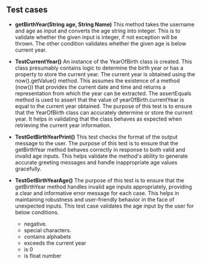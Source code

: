 ## Test cases 
- **getBirthYear(String age, String Name)** This method takes the username and age as input and converts the age string into integer. This is to
  validate whether the given input is integer, if not exception will be thrown. The other condition
  validates whether the given age is below current year. 

- **TestCurrentYear()** An instance of the YearOfBirth class is created. This class presumably contains logic to determine the birth year or has a property to store the current year. The current year is obtained using the now().getValue() method. This assumes the existence of a method (now()) that provides the current date and time and returns a representation from which the year can be extracted. 
The assertEquals method is used to assert that the value of yearOfBirth.currentYear is equal to the current year obtained. 
The purpose of this test is to ensure that the YearOfBirth class can accurately determine or store the current year. It helps in validating that the class behaves as expected when retrieving the current year information.
- **TestGetBirthYearPrint()** This test checks the format of the output message to the user. The purpose of this test is to ensure that the getBirthYear method behaves correctly in response to both valid and invalid age inputs. This helps validate the method's ability to generate accurate greeting messages and handle inappropriate age values gracefully. 
- **TestGetBirthYearAge()** The purpose of this test is to ensure that the getBirthYear method handles invalid age inputs appropriately, providing a clear and informative error message for each case. This helps in maintaining robustness and user-friendly behavior in the face of unexpected inputs. This test case validates the age input by the user for below conditions.
    * negative. 
    * special characters. 
    * contains alphabets
    * exceeds the current year
    * is 0
    * is float number
